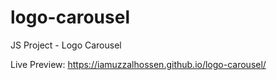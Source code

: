 # logo-carousel
JS Project - Logo Carousel

Live Preview: https://iamuzzalhossen.github.io/logo-carousel/
